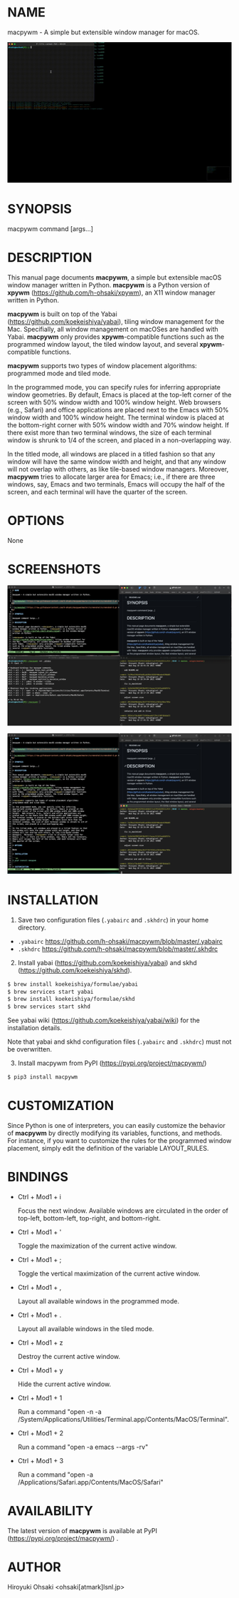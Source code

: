 # NAME

macpywm - A simple but extensible window manager for macOS.

![video](screenshot/video.gif)

# SYNOPSIS

macpywm command [args...]

# DESCRIPTION

This manual page documents **macpywm**, a simple but extensible macOS
window manager written in Python.  **macpywm** is a Python version of
**xpywm** (https://github.com/h-ohsaki/xpywm), an X11 window manager
written in Python.

**macpywm** is built on top of the Yabai
(https://github.com/koekeishiya/yabai), tiling window management for
the Mac.  Specifially, all window management on macOSes are handled
with Yabai.  **macpywm** only provides **xpywm**-compatible functions
such as the programmed window layout, the tiled window layout, and
several **xpywm**-compatible functions.

**macpywm** supports two types of window placement algorithms:
programmed mode and tiled mode.

In the programmed mode, you can specify rules for inferring
appropriate window geometries.  By default, Emacs is placed at the
top-left corner of the screen with 50% window width and 100% window
height.  Web browsers (e.g., Safari) and office applications are
placed next to the Emacs with 50% window width and 100% window height.
The terminal window is placed at the bottom-right corner with 50%
window width and 70% window height.  If there exist more than two
terminal windows, the size of each terminal window is shrunk to 1/4 of
the screen, and placed in a non-overlapping way.

In the titled mode, all windows are placed in a titled fashion so that
any window will have the same window width and height, and that any
window will not overlap with others, as like tile-based window
managers.  Moreover, **macpywm** tries to allocate larger area for
Emacs; i.e., if there are three windows, say, Emacs and two terminals,
Emacs will occupy the half of the screen, and each terminal will have
the quarter of the screen.

# OPTIONS

None

# SCREENSHOTS

![screenshot](screenshot/screenshot-1.png)

![screenshot](screenshot/screenshot-2.png)

# INSTALLATION

1. Save two configuration files (`.yabairc` and `.skhdrc`) in your
   home directory.

  - `.yabairc`
    https://github.com/h-ohsaki/macpywm/blob/master/.yabairc
  - `.skhdrc`
    https://github.com/h-ohsaki/macpywm/blob/master/.skhdrc

2. Install yabai (https://github.com/koekeishiya/yabai) and skhd
   (https://github.com/koekeishiya/skhd).

```sh
$ brew install koekeishiya/formulae/yabai
$ brew services start yabai
$ brew install koekeishiya/formulae/skhd
$ brew services start skhd
```

See yabai wiki (https://github.com/koekeishiya/yabai/wiki) for the
installation details.

Note that yabai and skhd configuration files (`.yabairc` and
`.skhdrc`) must not be overwritten.

3. Install macpywm from PyPI (https://pypi.org/project/macpywm/)

```sh
$ pip3 install macpywm
```

# CUSTOMIZATION

Since Python is one of interpreters, you can easily customize the
behavior of **macpywm** by directly modifying its variables,
functions, and methods.  For instance, if you want to customize the
rules for the programmed window placement, simply edit the definition
of the variable LAYOUT_RULES.

# BINDINGS

- Ctrl + Mod1 + i

  Focus the next window.  Available windows are circulated in the order of
  top-left, bottom-left, top-right, and bottom-right.

- Ctrl + Mod1 + '

  Toggle the maximization of the current active window.

- Ctrl + Mod1 + ;

  Toggle the vertical maximization of the current active window.

- Ctrl + Mod1 + ,

  Layout all available windows in the programmed mode.

- Ctrl + Mod1 + .

  Layout all available windows in the tiled mode.

- Ctrl + Mod1 + z

  Destroy the current active window.

- Ctrl + Mod1 + y

  Hide the current active window.

- Ctrl + Mod1 + 1

  Run a command "open -n -a /System/Applications/Utilities/Terminal.app/Contents/MacOS/Terminal".

- Ctrl + Mod1 + 2

  Run a command "open -a emacs --args -rv"

- Ctrl + Mod1 + 3

  Run a command "open -a /Applications/Safari.app/Contents/MacOS/Safari"

# AVAILABILITY

The latest version of **macpywm** is available at PyPI
(https://pypi.org/project/macpywm/) .

# AUTHOR

Hiroyuki Ohsaki <ohsaki[atmark]lsnl.jp>
